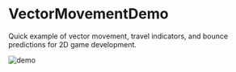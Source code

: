 # VectorMovementDemo
Quick example of vector movement, travel indicators, and bounce predictions for 2D game development.

![demo](https://user-images.githubusercontent.com/20462187/131770973-44a6f867-8432-49a3-8c2f-e15dcd8af828.gif)

